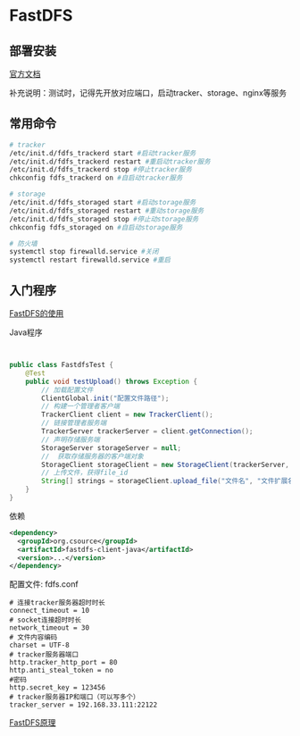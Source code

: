 # FastDFS

## 部署安装

[官方文档](https://github.com/happyfish100/fastdfs/wiki)

补充说明：测试时，记得先开放对应端口，启动tracker、storage、nginx等服务

## 常用命令

```sh
# tracker
/etc/init.d/fdfs_trackerd start #启动tracker服务
/etc/init.d/fdfs_trackerd restart #重启动tracker服务
/etc/init.d/fdfs_trackerd stop #停止tracker服务
chkconfig fdfs_trackerd on #自启动tracker服务

# storage
/etc/init.d/fdfs_storaged start #启动storage服务
/etc/init.d/fdfs_storaged restart #重动storage服务
/etc/init.d/fdfs_storaged stop #停止动storage服务
chkconfig fdfs_storaged on #自启动storage服务

# 防火墙
systemctl stop firewalld.service #关闭
systemctl restart firewalld.service #重启
```

## 入门程序

[FastDFS的使用](https://blog.csdn.net/kisscatforever/article/details/73229002)

Java程序

```java


public class FastdfsTest {
    @Test
    public void testUpload() throws Exception {
        // 加载配置文件
        ClientGlobal.init("配置文件路径");
        // 构建一个管理者客户端
        TrackerClient client = new TrackerClient();
        // 链接管理者服务端
        TrackerServer trackerServer = client.getConnection();
        // 声明存储服务端
        StorageServer storageServer = null;
        //  获取存储服务器的客户端对象
        StorageClient storageClient = new StorageClient(trackerServer, storageServer);
        // 上传文件，获得file_id
        String[] strings = storageClient.upload_file("文件名", "文件扩展名", "文件扩展信息");
    }
}
```

依赖

```xml
<dependency>
  <groupId>org.csource</groupId>
  <artifactId>fastdfs-client-java</artifactId>
  <version>...</version>
</dependency>
```

配置文件: fdfs.conf

```
# 连接tracker服务器超时时长
connect_timeout = 10
# socket连接超时时长
network_timeout = 30
# 文件内容编码
charset = UTF-8
# tracker服务器端口
http.tracker_http_port = 80
http.anti_steal_token = no
#密码
http.secret_key = 123456
# tracker服务器IP和端口（可以写多个）
tracker_server = 192.168.33.111:22122
```

[FastDFS原理](https://www.jianshu.com/p/3f24bb9bb742)

